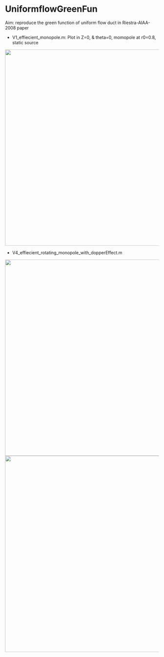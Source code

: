 # UniformflowGreenFun
Aim: reproduce the green function of uniform flow duct in Riestra-AIAA-2008 paper

- V1_effiecient_monopole.m: Plot in Z=0, & theta=0, momopole at r0=0.8, static source 
<img src="https://cdn.mathpix.com/snip/images/_BCaEMX7LP_UgGSMYSC7ggVgXd1snj4HHhetmRtYaGM.original.fullsize.png" width="640px">

- V4_effiecient_rotating_monopole_with_dopperEffect.m
<img src="https://cdn.mathpix.com/snip/images/kNA6cpF_IzNNauuCZyJWh1FmSp6WqlW3nQ5RcmZqCJU.original.fullsize.png" width="640px">
<img src="https://cdn.mathpix.com/snip/images/-K1i38gcDzvj45ZnicU__hzv0U28inYAooKeWagxpxU.original.fullsize.png" width="640px">
